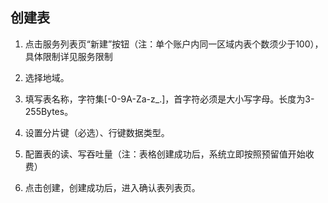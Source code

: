 ## 创建表

1. 点击服务列表页“新建”按钮（注：单个账户内同一区域内表个数须少于100），具体限制详见服务限制

2. 选择地域。
3. 填写表名称，字符集[-0-9A-Za-z_.]，首字符必须是大小写字母。长度为3-255Bytes。
4. 设置分片键（必选）、行键数据类型。
5. 配置表的读、写吞吐量（注：表格创建成功后，系统立即按照预留值开始收费）
6. 点击创建，创建成功后，进入确认表列表页。